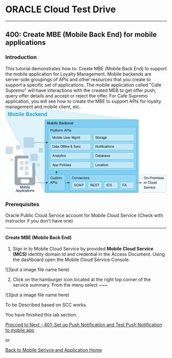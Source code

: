 # ORACLE Cloud Test Drive #
-----
## 400: Create MBE (Mobile Back End) for mobile applications ##

### Introduction ###
This tutorial demonstrates how to:
Create MBE (Mobile Back End) to support the mobile application for Loyalty Management. Mobile backends are server-side groupings of APIs and other resources that you create to support a specific set of applications. The mobile application called "Cafe Supremo" will have interactions with the created MEB to get offer push, query offer details and accept or reject the offer. For Cafe Supremo application, you will see how to create the MBE to support APIs for loyalty management and mobile client, etc.
![](../common/images/mobile/mcsgs_dt_015_mobile_bkend.png)

### Prerequisites ###
Oracle Public Cloud Service account for Mobile Cloud Service (Check with instructor if you don't have one)

----

#### Create MBE (Mobile Back End) ####

1. Sign in to Mobile Cloud Service by provided **Mobile Cloud Service \(MCS\)** identity domain Id and credential in the Access Document. Using the dashboard open the Mobile Cloud Service Console.

![](put a image file name here)

2. Click on the hamburger icon located at the right top corner of the service summary. From the 
menu select ~~~

![](put a image file name here)

To be Described based on SCC works.

You have finished this lab section.

[Procced to Next - 401: Set up Push Notification and Test Push Notification to mobile app](401-MobileLab.md)

or

[Back to Mobile Serivce and Application Home](README.md)
